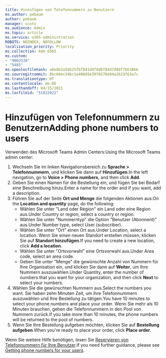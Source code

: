 ```yaml
---
title: Hinzufügen von Telefonnummern zu Benutzern
ms.author: pebaum
author: pebaum
manager: scotv
ms.audience: Admin
ms.topic: article
ms.service: o365-administration
ROBOTS: NOINDEX, NOFOLLOW
localization_priority: Priority
ms.collection: Adm_O365
ms.custom:
- "9002538"
- "5485"
ms.openlocfilehash: a8e8b3a56b25fb7841d4f8d8f84d7d9df766386b
ms.sourcegitcommit: 8bc60ec34bc1e40685e3976576e04a2623f63a7c
ms.translationtype: HT
ms.contentlocale: de-DE
ms.lasthandoff: 04/15/2021
ms.locfileid: "51822022"
---
```

# <a name="adding-phone-numbers-to-users"></a><span data-ttu-id="6e1db-102">Hinzufügen von Telefonnummern zu Benutzern</span><span class="sxs-lookup"><span data-stu-id="6e1db-102">Adding phone numbers to users</span></span>

<span data-ttu-id="6e1db-103">Verwenden des Microsoft Teams Admin Centers:</span><span class="sxs-lookup"><span data-stu-id="6e1db-103">Using the Microsoft Teams admin center:</span></span>

1. <span data-ttu-id="6e1db-104">Wechseln Sie im linken Navigationsbereich zu **Sprache > Telefonnummern**, und klicken Sie dann auf **Hinzufügen**.</span><span class="sxs-lookup"><span data-stu-id="6e1db-104">In the left navigation, go to **Voice > Phone numbers**, and then click **Add**.</span></span>
2. <span data-ttu-id="6e1db-105">Geben Sie einen Namen für die Bestellung ein, und fügen Sie bei Bedarf eine Beschreibung hinzu.</span><span class="sxs-lookup"><span data-stu-id="6e1db-105">Enter a name for the order and if you want, add a description.</span></span>
3. <span data-ttu-id="6e1db-106">Führen Sie auf der Seite **Ort und Menge** die folgenden Aktionen aus:</span><span class="sxs-lookup"><span data-stu-id="6e1db-106">On the **Location and quantity** page, do the following:</span></span>
    - <span data-ttu-id="6e1db-107">Wählen Sie unter "Land oder Region" ein Land oder eine Region aus.</span><span class="sxs-lookup"><span data-stu-id="6e1db-107">Under Country or region, select a country or region.</span></span>
    - <span data-ttu-id="6e1db-108">Wählen Sie unter "Nummerntyp" die Option "Benutzer (Abonnent)" aus.</span><span class="sxs-lookup"><span data-stu-id="6e1db-108">Under Number type, select User (subscriber).</span></span>
    - <span data-ttu-id="6e1db-109">Wählen Sie unter "Ort" einen Ort aus.</span><span class="sxs-lookup"><span data-stu-id="6e1db-109">Under Location, select a location.</span></span> <span data-ttu-id="6e1db-110">Wenn Sie einen neuen Standort erstellen müssen, klicken Sie auf **Standort hinzufügen**.</span><span class="sxs-lookup"><span data-stu-id="6e1db-110">If you need to create a new location, click **Add a location**.</span></span>
    - <span data-ttu-id="6e1db-111">Wählen Sie unter "Ortsvorwahl" eine Ortsvorwahl aus.</span><span class="sxs-lookup"><span data-stu-id="6e1db-111">Under Area code, select an area code.</span></span>
    - <span data-ttu-id="6e1db-112">Geben Sie unter "Menge" die gewünschte Anzahl von Nummern für Ihre Organisation ein, und klicken Sie dann auf **Weiter**, um Ihre Nummern auszuwählen.</span><span class="sxs-lookup"><span data-stu-id="6e1db-112">Under Quantity, enter the number of numbers that you want for your organization, and then click **Next** to select your numbers.</span></span>
4. <span data-ttu-id="6e1db-113">Wählen Sie die gewünschten Nummern aus.</span><span class="sxs-lookup"><span data-stu-id="6e1db-113">Select the numbers you want.</span></span> <span data-ttu-id="6e1db-114">Sie haben zehn Minuten Zeit, um ihre Telefonnummern auszuwählen und Ihre Bestellung zu tätigen.</span><span class="sxs-lookup"><span data-stu-id="6e1db-114">You have 10 minutes to select your phone numbers and place your order.</span></span> <span data-ttu-id="6e1db-115">Wenn Sie mehr als 10 Minuten brauchen, gehen die Telefonnummern in den Pool von Nummern zurück.</span><span class="sxs-lookup"><span data-stu-id="6e1db-115">If you take more than 10 minutes, the phone numbers will be returned to the pool of numbers.</span></span>
5. <span data-ttu-id="6e1db-116">Wenn Sie Ihre Bestellung aufgeben möchten, klicken Sie auf **Bestellung aufgeben**.</span><span class="sxs-lookup"><span data-stu-id="6e1db-116">When you're ready to place your order, click **Place order**.</span></span>

<span data-ttu-id="6e1db-117">Wenn Sie weitere Hilfe benötigen, lesen Sie [Reservieren von Telefonnummern für Ihre Benutzer](https://docs.microsoft.com/microsoftteams/getting-phone-numbers-for-your-users).</span><span class="sxs-lookup"><span data-stu-id="6e1db-117">If you need further guidance, please see [Getting phone numbers for your users](https://docs.microsoft.com/microsoftteams/getting-phone-numbers-for-your-users).</span></span>
